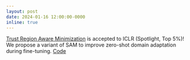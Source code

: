 ```yaml
---
layout: post
date: 2024-01-16 12:00:00-0000
inline: true
---
```

[Trust Region Aware Minimization](https://openreview.net/forum?id=kxebDHZ7b7) is accepted to ICLR (Spotlight, Top 5%)! We propose a variant of SAM to improve zero-shot domain adaptation during fine-tuning. [Code](https://github.com/tomsherborne/tram)
